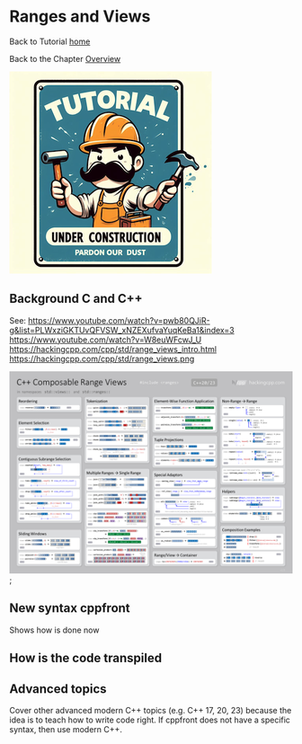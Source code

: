 # Ranges and Views


Back to Tutorial [home](../readme.md)

Back to the Chapter [Overview](Overview.md)

![Tutorial Under Construction](../TutorialUnderConstruction.png)

## Background C and C++

See:
https://www.youtube.com/watch?v=pwb80QJiR-g&list=PLWxziGKTUvQFVSW_xNZEXufvaYuqKeBa1&index=3
https://www.youtube.com/watch?v=W8euWFcwJ_U
https://hackingcpp.com/cpp/std/range_views_intro.html
https://hackingcpp.com/cpp/std/range_views.png

![](range_views.png);


## New syntax cppfront

Shows how is done now


## How is the code transpiled

## Advanced topics

Cover other advanced modern C++ topics (e.g. C++ 17, 20, 23) because the idea is to teach how to write code right.
If cppfront does not have a specific syntax, then use modern C++.

